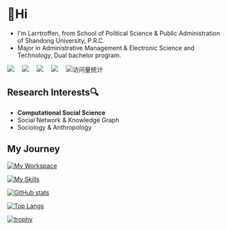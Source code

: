 # 👋Hi

- I'm Larrtroffen, from School of Political Science & Public Administration of Shandong University, P.R.C.
- Major in Administrative Management & Electronic Science and Technology, Dual bachelor program.

<!-- profile logo 个人资料徽标 -->
<div>
  <a href="https://twitter.com/Larrtroffen/"><img src="https://img.shields.io/badge/Twitter-@Larrtroffen-blue" /></a>&emsp;
  <a href="https://www.youtube.com/@Larrtroffen"><img src="https://img.shields.io/badge/YouTube-@Larrtroffen-c32136" /></a>&emsp;
  <a href="https://mp.weixin.qq.com/mp/profile_ext?action=home&__biz=MzkzNzY4NTU5OA==&scene=124#wechat_redirect"><img src="https://img.shields.io/badge/WeChat-@回归不归-07c160" /></a>&emsp;
  <a href="https://space.bilibili.com/26038386/"><img src="https://img.shields.io/badge/Bilibili-@拉尔托芬-ff69b4" /></a>&emsp;
  <!-- visitor -->
  <img src="https://komarev.com/ghpvc/?username=Larrtroffen&label=Views&color=orange&style=flat" alt="访问量统计" />&emsp;

</div>

## Research Interests🔍

- **Computational Social Science** 
- Social Network & Knowledge Graph
- Sociology & Anthropology

## My Journey

[![My Workspace](https://skillicons.dev/icons?i=obsidian,md,vscode,git,github,ubuntu)](https://skillicons.dev)

[![My Skills](https://skillicons.dev/icons?i=ts,js,html,css,vue,python,langchain，r)](https://skillicons.dev)

[![GitHub stats](https://github-readme-stats.vercel.app/api?username=Larrtroffen&show_icons=true&theme=radical)](https://github.com/anuraghazra/github-readme-stats)

[![Top Langs](https://github-readme-stats.vercel.app/api/top-langs/?username=Larrtroffen&layout=compact)](https://github.com/anuraghazra/github-readme-stats)

[![trophy](https://github-profile-trophy.vercel.app/?username=Larrtroffen)](https://github.com/ryo-ma/github-profile-trophy)

